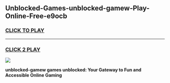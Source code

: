
## Unblocked-Games-unblocked-gamew-Play-Online-Free-e9ocb
<h3>
<a href="https://premium76.site?title=unblocked-gamew&ref=26A">CLICK TO PLAY</a></h3>
<hr>

<h3>
<a href="https://premium76.site?title=unblocked-gamew&ref=26A">CLICK 2 PLAY</a>
  
</h3>

<a href="https://premium76.site?title=unblocked-gamew&ref=26A"><img src="https://clearcache.store/games.png"></a>


**unblocked-gamew games unblocked: Your Gateway to Fun and Accessible Online Gaming**
